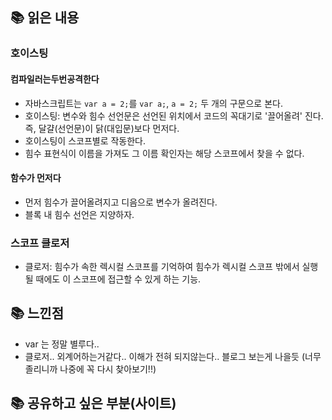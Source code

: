 ## 📚 읽은 내용

### 호이스팅

#### 컴파일러는두번공격한다
- 자바스크립트는 `var a = 2;`를 `var a;`, `a = 2;` 두 개의 구문으로 본다.
- 호이스팅: 변수와 힘수 선언문은 선언된 위치에서 코드의 꼭대기로 '끌어올려' 진다. 즉, 달걀(선언문)이 닭(대입문)보다 먼저다.
- 호이스팅이 스코프별로 작동한다.
- 힘수 표현식이 이름을 가져도 그 이름 확인자는 해당 스코프에서 찾을 수 없다.

#### 함수가 먼저다
- 먼저 힘수가 끌어올려지고 디음으로 변수가 올려진다.
- 블록 내 힘수 선언은 지양하자.

### 스코프 클로저
- 클로저: 힘수가 속한 렉시컬 스코프를 기억하여 힘수가 렉시컬 스코프 밖에서 실행될 때에도 이 스코프에 접근할 수 있게 하는 기능.


## 📚 느낀점
- var 는 정말 별루다..
- 클로저.. 외계어하는거같다.. 이해가 전혀 되지않는다.. 블로그 보는게 나을듯 (너무 졸리니까 나중에 꼭 다시 찾아보기!!)


## 📚 공유하고 싶은 부분(사이트)
